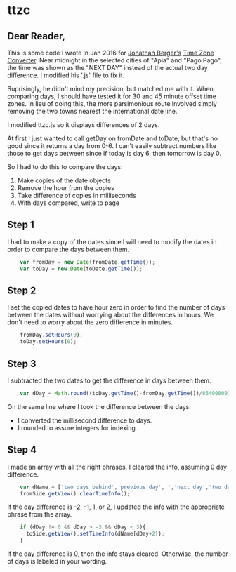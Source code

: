 # ttzc

## Dear Reader,
This is some code I wrote in Jan 2016 for [Jonathan Berger's](http://www.baligu.com/) [Time Zone Converter](http://www.thetimezoneconverter.com/). Near midnight in the selected cities of "Apia" and "Pago Pago", the time was shown as the "NEXT DAY" instead of the actual two day difference. I modified his '.js' file to fix it.

Suprisingly, he didn't mind my precision, but matched me with it. When comparing days, I should have tested it for 30 and 45 minute offset time zones. In lieu of doing this, the more parsimonious route involved simply removing the two towns nearest the international date line.

I modified ttzc.js so it displays differences of 2 days.

At first I just wanted to call getDay on fromDate and toDate, but that's no good since it returns a day from 0-6. I can't easily subtract numbers like those to get days between since if today is day 6, then tomorrow is day 0. 

So I had to do this to compare the days:

1. Make copies of the date objects
2. Remove the hour from the copies
3. Take difference of copies in milliseconds
4. With days compared, write to page

## Step 1 
I had to make a copy of the dates since I will need to modify the dates in order to compare the days between them.
```javascript
    var fromDay = new Date(fromDate.getTime());
    var toDay = new Date(toDate.getTime());
```

## Step 2
I set the copied dates to have hour zero in order to find the number of days between the dates without worrying about the differences in hours. We don't need to worry about the zero difference in minutes.
```javascript
    fromDay.setHours(0);
    toDay.setHours(0);
```

## Step 3
I subtracted the two dates to get the difference in days between them.
```javascript
    var dDay = Math.round((toDay.getTime()-fromDay.getTime())/86400000);
```
On the same line where I took the difference between the days:

* I converted the millisecond difference to days.
* I rounded to assure integers for indexing.

## Step 4
I made an array with all the right phrases. I cleared the info, assuming 0 day difference.
```javascript
    var dName = ['two days behind','previous day','','next day','two days ahead'];
    fromSide.getView().clearTimeInfo();
```

If the day difference is -2, -1, 1, or 2, I updated the info with the appropriate phrase from the array.
```javascript
    if (dDay != 0 && dDay > -3 && dDay < 3){
      toSide.getView().setTimeInfo(dName[dDay+2]);
    }
```

If the day difference is 0, then the info stays cleared.
Otherwise, the number of days is labeled in your wording.
